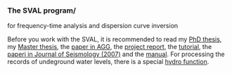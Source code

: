 ### The SVAL program/
for frequency-time analysis and dispersion curve inversion

Before you work with the SVAL, it is recommended to read my [PhD thesis](https://www.dropbox.com/s/fx8i9vktpf4hy8b/2010-phd-thesis.pdf?dl=0), my [Master thesis](https://www.dropbox.com/s/v6x3x5dqyg2t3ot/2003-diploma-thesis.pdf?dl=0), the [paper in AGG](https://www.dropbox.com/s/15mavw6p61vnh87/2004-ActaGG.pdf?dl=0), the [project report](https://www.dropbox.com/s/plh0w4tywsmc1fu/2005-ActaRR.pdf?dl=0), the [tutorial](https://www.dropbox.com/s/3igrakukql5gigi/2006-tutorial.pdf?dl=0), the [paperi in Journal of Seismology (2007)](https://www.dropbox.com/s/zovdz1n5rr22o99/2007-Kol%2BBrok.pdf?dl=0) and the [manual](https://www.dropbox.com/s/xgv7qhxdmerglzv/SVAL-manual.pdf?dl=0). For processing the records of undeground water levels, there is a special [hydro function](https://www.dropbox.com/s/xce5fmnwyp2rg4v/HYDRO-manual.pdf?dl=0).
